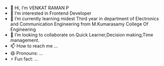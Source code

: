 - 👋 Hi, I’m VENKAT RAMAN P
- 👀 I’m interested in Frontend Developer
- 🌱 I’m currently learning midest Third year in department of Electronics and Communication Engineering from M.Kumarasamy College Of Engineering
- 💞️ I’m looking to collaborate on Quick Learner,Decision making,Time management.
- 📫 How to reach me ...
- 😄 Pronouns: ...
- ⚡ Fun fact: ...

<!---
927621BEC238/927621BEC238 is a ✨ special ✨ repository because its `README.md` (this file) appears on your GitHub profile.
You can click the Preview link to take a look at your changes.
--->
